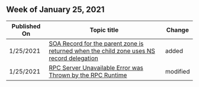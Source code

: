 <!-- This file is generated automatically each week. Changes made to this file will be overwritten.-->



## Week of January 25, 2021


| Published On |Topic title | Change |
|------|------------|--------|
| 1/25/2021 | [SOA Record for the parent zone is returned when the child zone uses NS record delegation](/connectivity-analyzer/mismatching-soa-and-ns-zone-names) | added |
| 1/25/2021 | [RPC Server Unavailable Error was Thrown by the RPC Runtime](/connectivity-analyzer/rpc-server-unavailable-error-thrown-rpc-runtime) | modified |

